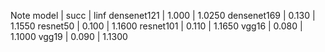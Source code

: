 Note
model | succ | linf
densenet121 | 1.000 | 1.0250
densenet169 | 0.130 | 1.1550
resnet50 | 0.100 | 1.1600
resnet101 | 0.110 | 1.1650
vgg16 | 0.080 | 1.1000
vgg19 | 0.090 | 1.1300
